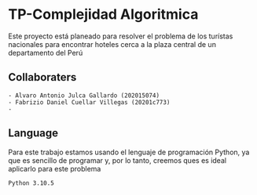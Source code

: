 # TP-Complejidad Algoritmica

Este proyecto está planeado para resolver el problema de los turístas nacionales para encontrar hoteles cerca a la plaza central de un departamento del Perú

## Collaboraters

    - Alvaro Antonio Julca Gallardo (202015074)
    - Fabrizio Daniel Cuellar Villegas (20201c773)
    -

## Language

Para este trabajo estamos usando el lenguaje de programación Python, ya que es sencillo de programar y, por lo tanto, creemos ques es ideal aplicarlo para este problema

```bash
Python 3.10.5
```
